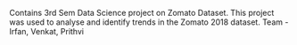 Contains 3rd Sem Data Science project on Zomato Dataset. This project was used to analyse and identify trends in the Zomato 2018 dataset.
Team - Irfan, Venkat, Prithvi
